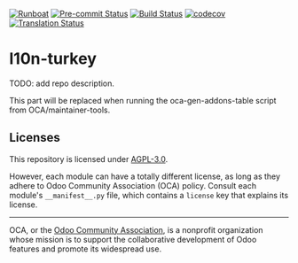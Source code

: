 
[![Runboat](https://img.shields.io/badge/runboat-Try%20me-875A7B.png)](https://runboat.odoo-community.org/builds?repo=OCA/l10n-turkey&target_branch=17.0)
[![Pre-commit Status](https://github.com/OCA/l10n-turkey/actions/workflows/pre-commit.yml/badge.svg?branch=17.0)](https://github.com/OCA/l10n-turkey/actions/workflows/pre-commit.yml?query=branch%3A17.0)
[![Build Status](https://github.com/OCA/l10n-turkey/actions/workflows/test.yml/badge.svg?branch=17.0)](https://github.com/OCA/l10n-turkey/actions/workflows/test.yml?query=branch%3A17.0)
[![codecov](https://codecov.io/gh/OCA/l10n-turkey/branch/17.0/graph/badge.svg)](https://codecov.io/gh/OCA/l10n-turkey)
[![Translation Status](https://translation.odoo-community.org/widgets/l10n-turkey-17-0/-/svg-badge.svg)](https://translation.odoo-community.org/engage/l10n-turkey-17-0/?utm_source=widget)

<!-- /!\ do not modify above this line -->

# l10n-turkey

TODO: add repo description.

<!-- /!\ do not modify below this line -->

<!-- prettier-ignore-start -->

[//]: # (addons)

This part will be replaced when running the oca-gen-addons-table script from OCA/maintainer-tools.

[//]: # (end addons)

<!-- prettier-ignore-end -->

## Licenses

This repository is licensed under [AGPL-3.0](LICENSE).

However, each module can have a totally different license, as long as they adhere to Odoo Community Association (OCA)
policy. Consult each module's `__manifest__.py` file, which contains a `license` key
that explains its license.

----
OCA, or the [Odoo Community Association](http://odoo-community.org/), is a nonprofit
organization whose mission is to support the collaborative development of Odoo features
and promote its widespread use.
